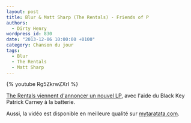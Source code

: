 ```yaml
---
layout: post
title: Blur & Matt Sharp (The Rentals) - Friends of P
authors:
  - Dirty Henry
wordpress_id: 830
date: "2013-12-06 10:00:00 +0100"
category: Chanson du jour
tags:
  - Blur
  - The Rentals
  - Matt Sharp
---
```


{% youtube Rg5ZkrwZXrI %}

[The Rentals viennent d'annoncer un nouvel LP][2], avec l'aide du Black Key
Patrick Carney à la batterie.

Aussi, la vidéo est disponible en meilleure qualité sur [mytaratata.com][1].

[1]: https://mytaratata.com/taratata/129/blur-matt-sharp-friends-of-p-1996
[2]:
  https://pitchfork.com/news/53245-the-rentals-to-release-first-album-in-15-years-featuring-black-keys-patrick-carney/
